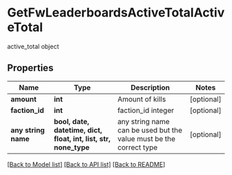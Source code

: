 # GetFwLeaderboardsActiveTotalActiveTotal

active_total object

## Properties
Name | Type | Description | Notes
------------ | ------------- | ------------- | -------------
**amount** | **int** | Amount of kills | [optional] 
**faction_id** | **int** | faction_id integer | [optional] 
**any string name** | **bool, date, datetime, dict, float, int, list, str, none_type** | any string name can be used but the value must be the correct type | [optional]

[[Back to Model list]](../README.md#documentation-for-models) [[Back to API list]](../README.md#documentation-for-api-endpoints) [[Back to README]](../README.md)


